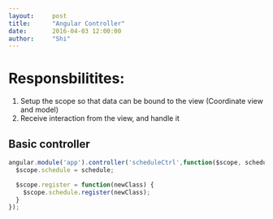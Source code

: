 ```yaml
---
layout:     post
title:      "Angular Controller"
date:       2016-04-03 12:00:00
author:     "Shi"
---
```


# Responsbilitites:

1. Setup the scope so that data can be bound to the view (Coordinate view and model)
2. Receive interaction from the view, and handle it

## Basic controller

```javascript
angular.module('app').controller('scheduleCtrl',function($scope, schedule) {
  $scope.schedule = schedule;

  $scope.register = function(newClass) {
    $scope.schedule.register(newClass);
  }
});
```

```javascript

```

```javascript

```

```javascript

```

